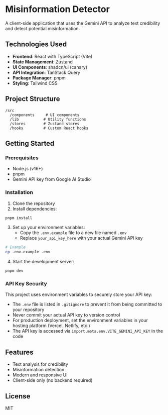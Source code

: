 # Misinformation Detector

A client-side application that uses the Gemini API to analyze text credibility and detect potential misinformation.

## Technologies Used

- **Frontend**: React with TypeScript (Vite)
- **State Management**: Zustand
- **UI Components**: shadcn/ui (canary)
- **API Integration**: TanStack Query
- **Package Manager**: pnpm
- **Styling**: Tailwind CSS

## Project Structure

```
/src
  /components     # UI components
  /lib           # Utility functions
  /stores        # Zustand stores
  /hooks         # Custom React hooks
```

## Getting Started

### Prerequisites

- Node.js (v16+)
- pnpm
- Gemini API key from Google AI Studio

### Installation

1. Clone the repository
2. Install dependencies:

```bash
pnpm install
```

3. Set up your environment variables:
   - Copy the `.env.example` file to a new file named `.env`
   - Replace `your_api_key_here` with your actual Gemini API key

```bash
# Example
cp .env.example .env
```

4. Start the development server:

```bash
pnpm dev
```

### API Key Security

This project uses environment variables to securely store your API key:

- The `.env` file is listed in `.gitignore` to prevent it from being committed to your repository
- Never commit your actual API key to version control
- For production deployment, set the environment variables in your hosting platform (Vercel, Netlify, etc.)
- The API key is accessed via `import.meta.env.VITE_GEMINI_API_KEY` in the code

## Features

- Text analysis for credibility
- Misinformation detection
- Modern and responsive UI
- Client-side only (no backend required)

## License

MIT
